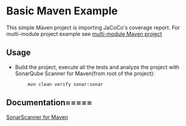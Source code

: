 # Basic Maven Example

This simple Maven project is importing JaCoCo's coverage report. For multi-module project example 
see [multi-module Maven project](../maven-multimodule/README.md)

## Usage

* Build the project, execute all the tests and analyze the project with SonarQube Scanner for Maven(from root  of the project):

```shell
        mvn clean verify sonar:sonar
```

## Documentation=====

[SonarScanner for Maven](https://docs.sonarqube.org/latest/analysis/scan/sonarscanner-for-maven/)
